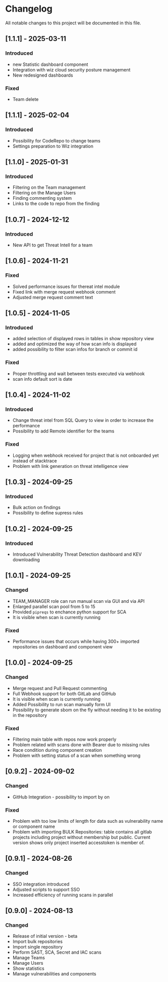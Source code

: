 # Changelog

All notable changes to this project will be documented in this file.

## [1.1.1] - 2025-03-11

### Introduced
- new Statistic dashboard component
- Integration with wiz cloud security posture management
- New redesigned dashboards

### Fixed
- Team delete


## [1.1.1] - 2025-02-04

### Introduced
- Possibility for CodeRepo to change teams
- Settings preparation to Wiz integration

## [1.1.0] - 2025-01-31

### Introduced
- Filtering on the Team management
- Filtering on the Manage Users
- Finding commenting system
- Links to the code to repo from the finding 

## [1.0.7] - 2024-12-12

### Introduced
- New API to get Threat Intell for a team

## [1.0.6] - 2024-11-21

### Fixed
- Solved performance issues for thereat intel module
- Fixed link with merge request webhook comment
- Adjusted merge request comment text

## [1.0.5] - 2024-11-05

### Introduced
- added selection of displayed rows in tables in show repository view
- added and optimized the way of how scan info is displayed
- added possibility to filter scan infos for branch or commit id

### Fixed
- Proper throttling and wait between tests executed via webhook
- scan info default sort is date

## [1.0.4] - 2024-11-02

### Introduced
- Change threat intel from SQL Query to view in order to increase the performance
- Possibility to add Remote identifier for the teams

### Fixed
- Logging when webhook received for project that is not onboarded yet instead of stacktrace
- Problem with link generation on threat intelligence view


## [1.0.3] - 2024-09-25

### Introduced
- Bulk action on findings
- Possibility to define supress rules


## [1.0.2] - 2024-09-25

### Introduced
- Introduced Vulnerability Threat Detection dashboard and KEV downloading


## [1.0.1] - 2024-09-25

### Changed
- TEAM_MANAGER role can run manual scan via GUI and via API
- Enlarged parallel scan pool from 5 to 15
- Provided `pipreqs` to enchance python support for SCA
- It is visible when scan is currently running


### Fixed
- Performance issues that occurs while having 300+ imported repositories on dashboard and component view



## [1.0.0] - 2024-09-25

### Changed
- Merge request and Pull Request commenting
- Full Webhook support for both GitLab and GitHub
- It is visible when scan is currently running
- Added Possibility to run scan manually form UI
- Possibility to generate sbom on the fly without needing it to be existing in the repository

### Fixed
- Filtering main table with repos now work properly
- Problem related with scans done with Bearer due to missing rules
- Race condition during component creation
- Problem with setting status of a scan when something wrong


## [0.9.2] - 2024-09-02

### Changed
- GitHub Integration - possibility to import by on

### Fixed
- Problem with too low limits of length for data such as vulnerability name or component name
- Problem with importing BULK Repositories: table contains all gitlab projects including project without membership but public. Current version shows only project inserted accesstoken is member of.

## [0.9.1] - 2024-08-26
### Changed
- SSO integration introduced
- Adjusted scripts to support SSO
- Increased efficiency of running scans in parallel 

## [0.9.0] - 2024-08-13
### Changed
- Release of initial version - beta
- Import bulk repositories
- Import single repository
- Perform SAST, SCA, Secret and IAC scans
- Manage Teams
- Manage Users
- Show statistics
- Manage vulnerabilities and components

